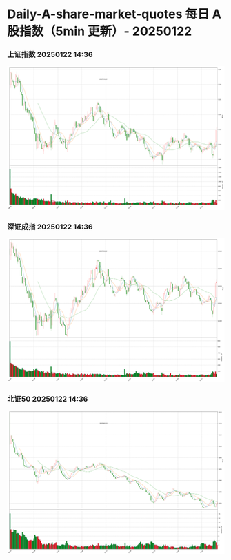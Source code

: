 
# Daily-A-share-market-quotes 每日 A 股指数（5min 更新）- 20250122

### 上证指数 20250122 14:36
![](./fig/2025/1/20250122-sh000001.png)

### 深证成指 20250122 14:36
![](./fig/2025/1/20250122-sz399001.png)

### 北证50 20250122 14:36
![](./fig/2025/1/20250122-bj899050.png)
